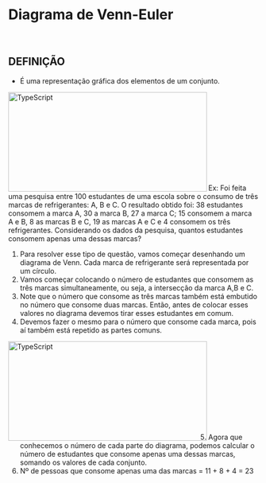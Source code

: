 # Diagrama de Venn-Euler

<br>

## DEFINIÇÃO
* É uma representação gráfica dos elementos de um conjunto.

<div style="display:inline_block">
    <img align="left" height="200" width="400" alt="TypeScript" src="https://static.todamateria.com.br/upload/di/ag/diagrama1.jpg">
</div>

<br>
<br>
<br>
<br>
<br>
<br>
<br>
<br>
<br>
<br>

Ex: Foi feita uma pesquisa entre 100 estudantes de uma escola sobre o consumo de três marcas de refrigerantes: A, B e C. O resultado obtido foi: 38 estudantes consomem a marca A, 30 a marca B, 27 a marca C; 15 consomem a marca A e B, 8 as marcas B e C, 19 as marcas A e C e 4 consomem os três refrigerantes.
Considerando os dados da pesquisa, quantos estudantes consomem apenas uma dessas marcas?

1. Para resolver esse tipo de questão, vamos começar desenhando um diagrama de Venn. Cada marca de refrigerante será representada por um círculo.
2. Vamos começar colocando o número de estudantes que consomem as três marcas simultaneamente, ou seja, a intersecção da marca A,B e C. 
3. Note que o número que consome as três marcas também está embutido no número que consome duas marcas. Então, antes de colocar esses valores no diagrama devemos tirar esses estudantes em comum. 
4. Devemos fazer o mesmo para o número que consome cada marca, pois aí também está repetido as partes comuns.

<div style="display:inline_block">
    <img align="left" height="200" width="400" alt="TypeScript" src="https://static.todamateria.com.br/upload/co/nj/conjunto1.gif?auto_optimize=low">
</div>

<br>
<br>
<br>
<br>
<br>
<br>
<br>
<br>
<br>
<br>

5. Agora que conhecemos o número de cada parte do diagrama, podemos calcular o número de estudantes que consome apenas uma dessas marcas, somando os valores de cada conjunto. 
6. Nº de pessoas que consome apenas uma das marcas = 11 + 8 + 4 = 23